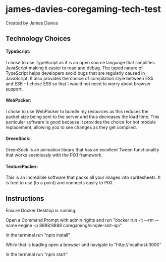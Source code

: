 # james-davies-coregaming-tech-test
Created by James Davies

## Technology Choices
#### TypeScript:
I chose to use TypeScript as it is
an open source language that
simplifies JavaScript making it easier to read and debug.
The typed nature of TypeScript helps developers avoid bugs that are regularly caused in JavaScript.
It also provides the choice of compilation style between ES5 and ES6 - I chose ES5 so that I would not need to worry about browser support.

#### WebPacker:
I chose to use WebPacker to bundle my resources as this reduces the packet size being sent to the server and thus decreases the load time. This particular software is good because it provides the choice for hot module replacement, allowing you to see changes as they get compiled.

#### GreenSock:
GreenSock is an animation library that has an excellent Tween functionality that works seemlessly with the PIXI framework.

#### TexturePacker:
This is an incredible software that packs all your images into spritesheets.
It is free to use (to a point) and connects easily to PIXI.

## Instructions
Ensure Docker Desktop is running.

Open a Command Prompt with admin rights and run
"docker run -it --rm --name engine -p 8888:8888 coregaming/simple-slot-api"

In the terminal run
"npm install"

While that is loading open a browser and navigate to
"http://localhost:3000"

In the terminal run
"npm start"

